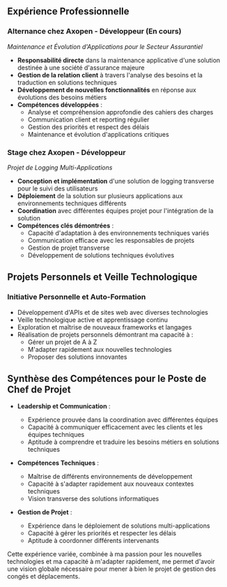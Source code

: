 ## Expérience Professionnelle

### Alternance chez Axopen - Développeur (En cours)
*Maintenance et Évolution d'Applications pour le Secteur Assurantiel*

- **Responsabilité directe** dans la maintenance applicative d'une solution destinée à une société d'assurance majeure
- **Gestion de la relation client** à travers l'analyse des besoins et la traduction en solutions techniques
- **Développement de nouvelles fonctionnalités** en réponse aux évolutions des besoins métiers
- **Compétences développées** : 
  - Analyse et compréhension approfondie des cahiers des charges
  - Communication client et reporting régulier
  - Gestion des priorités et respect des délais
  - Maintenance et évolution d'applications critiques

### Stage chez Axopen - Développeur
*Projet de Logging Multi-Applications*

- **Conception et implémentation** d'une solution de logging transverse pour le suivi des utilisateurs
- **Déploiement** de la solution sur plusieurs applications aux environnements techniques différents
- **Coordination** avec différentes équipes projet pour l'intégration de la solution
- **Compétences clés démontrées** :
  - Capacité d'adaptation à des environnements techniques variés
  - Communication efficace avec les responsables de projets
  - Gestion de projet transverse
  - Développement de solutions techniques évolutives

## Projets Personnels et Veille Technologique

### Initiative Personnelle et Auto-Formation
- Développement d'APIs et de sites web avec diverses technologies
- Veille technologique active et apprentissage continu
- Exploration et maîtrise de nouveaux frameworks et langages
- Réalisation de projets personnels démontrant ma capacité à :
  - Gérer un projet de A à Z
  - M'adapter rapidement aux nouvelles technologies
  - Proposer des solutions innovantes

## Synthèse des Compétences pour le Poste de Chef de Projet

- **Leadership et Communication** :
  - Expérience prouvée dans la coordination avec différentes équipes
  - Capacité à communiquer efficacement avec les clients et les équipes techniques
  - Aptitude à comprendre et traduire les besoins métiers en solutions techniques

- **Compétences Techniques** :
  - Maîtrise de différents environnements de développement
  - Capacité à s'adapter rapidement aux nouveaux contextes techniques
  - Vision transverse des solutions informatiques

- **Gestion de Projet** :
  - Expérience dans le déploiement de solutions multi-applications
  - Capacité à gérer les priorités et respecter les délais
  - Aptitude à coordonner différents intervenants

Cette expérience variée, combinée à ma passion pour les nouvelles technologies et ma capacité à m'adapter rapidement, me permet d'avoir une vision globale nécessaire pour mener à bien le projet de gestion des congés et déplacements.
